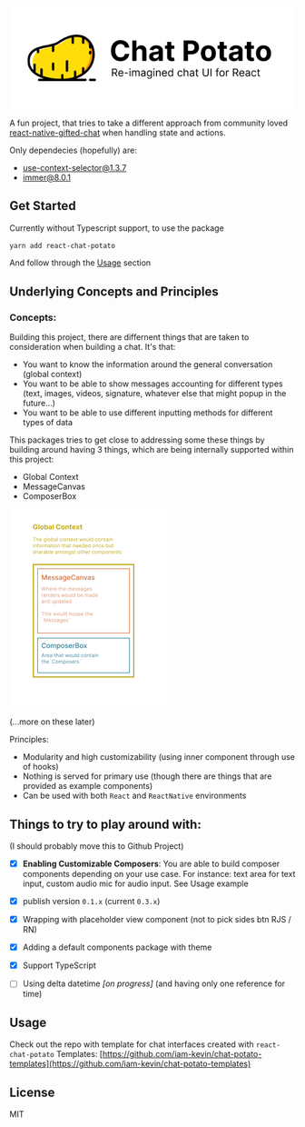 ![Chat Potato default Banner](resources/img/Chat%20Potato.png)

A fun project, that tries to take a different approach from community loved [react-native-gifted-chat]() when handling state and actions.

Only dependecies (hopefully) are:
  - [use-context-selector@1.3.7](https://github.com/dai-shi/use-context-selector)
  - [immer@8.0.1](https://github.com/immerjs/immer)

## Get Started

Currently without Typescript support, to use the package

```bash
yarn add react-chat-potato
```

And follow through the [Usage](#usage) section

## Underlying Concepts and Principles

### Concepts:
Building this project, there are differnent things that are taken to consideration when building a chat.
It's that:
-  You want to know the information around the general conversation (global context)
- You want to be able to show messages accounting for different types (text, images, videos, signature, whatever else that might popup in the future...)
- You want to be able to use different inputting methods for different types of data

This packages tries to get close to addressing some these things by building around having 3 things, which are being internally supported within this project:
- Global Context
- MessageCanvas
- ComposerBox

![Global-MessageCanvas-ComposerBox](/resources/img/chat-potato-concept.png)

(...more on these later)

Principles:
- Modularity and high customizability (using inner component through use of hooks)
- Nothing is served for primary use (though there are things that are provided as example components)
- Can be used with both `React` and `ReactNative` environments

## Things to try to play around with: 
(I should probably move this to Github Project)

- [x] **Enabling Customizable Composers**: You are able to build composer components depending on your use case. For instance: text area for text input, custom audio mic for audio input. See Usage example
    
    
- [x] publish version `0.1.x` (current `0.3.x`)
- [x] Wrapping with placeholder view component (not to pick sides btn RJS / RN) 
- [x] Adding a default components package with theme
- [x] Support TypeScript
- [ ] Using delta datetime _[on progress]_ (and having only one reference for time)

## Usage

Check out the repo with template for chat interfaces created with `react-chat-potato`
Templates: [https://github.com/iam-kevin/chat-potato-templates](https://github.com/iam-kevin/chat-potato-templates)

## License

MIT
